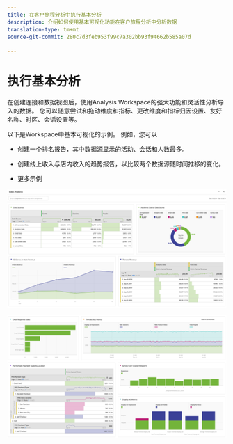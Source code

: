 ```yaml
---
title: 在客户旅程分析中执行基本分析
description: 介绍如何使用基本可视化功能在客户旅程分析中分析数据
translation-type: tm+mt
source-git-commit: 280c7d3feb953f99c7a302bb93f94662b585a07d

---
```



# 执行基本分析

在创建连接和数据视图后，使用Analysis Workspace的强大功能和灵活性分析导入的数据。 您可以随意尝试和拖动维度和指标、更改维度和指标归因设置、友好名称、时区、会话设置等。

以下是Workspace中基本可视化的示例。 例如，您可以

* 创建一个排名报告，其中数据源显示的活动、会话和人数最多。

* 创建线上收入与店内收入的趋势报告，以比较两个数据源随时间推移的变化。

* 更多示例

![](assets/cja-basic-analysis.png)

![](assets/cja-basic-analysis2.png)

